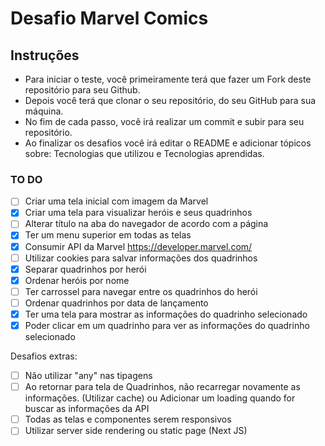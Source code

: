 # Desafio Marvel Comics

## Instruções

- Para iniciar o teste, você primeiramente terá que fazer um Fork deste repositório para seu Github.
- Depois você terá que clonar o seu repositório, do seu GitHub para sua máquina.
- No fim de cada passo, você irá realizar um commit e subir para seu repositório.
- Ao finalizar os desafios você irá editar o README e adicionar tópicos sobre: Tecnologias que utilizou e Tecnologias aprendidas.

### TO DO

- [ ] Criar uma tela inicial com imagem da Marvel
- [x] Criar uma tela para visualizar heróis e seus quadrinhos
- [ ] Alterar título na aba do navegador de acordo com a página
- [x] Ter um menu superior em todas as telas
- [x] Consumir API da Marvel https://developer.marvel.com/
- [ ] Utilizar cookies para salvar informações dos quadrinhos
- [x] Separar quadrinhos por herói
- [x] Ordenar heróis por nome
- [ ] Ter carrossel para navegar entre os quadrinhos do herói
- [ ] Ordenar quadrinhos por data de lançamento
- [x] Ter uma tela para mostrar as informações do quadrinho selecionado
- [x] Poder clicar em um quadrinho para ver as informações do quadrinho selecionado

Desafios extras:

- [ ] Não utilizar "any" nas tipagens
- [ ] Ao retornar para tela de Quadrinhos, não recarregar novamente as informações. (Utilizar cache) ou Adicionar um loading quando for buscar as informações da API
- [ ] Todas as telas e componentes serem responsivos
- [ ] Utilizar server side rendering ou static page (Next JS)
